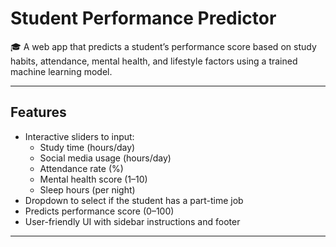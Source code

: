 
# Student Performance Predictor

🎓 A web app that predicts a student’s performance score based on study habits, attendance, mental health, and lifestyle factors using a trained machine learning model.

---

## Features

- Interactive sliders to input:
  - Study time (hours/day)
  - Social media usage (hours/day)
  - Attendance rate (%)
  - Mental health score (1–10)
  - Sleep hours (per night)
- Dropdown to select if the student has a part-time job
- Predicts performance score (0–100)
- User-friendly UI with sidebar instructions and footer

---


